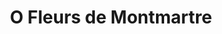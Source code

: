 ---
title: "O Fleurs de Montmartre"
url: /paris-18eme-arrondissement/o-fleurs-de-montmartre/
shop: fleuriste
---